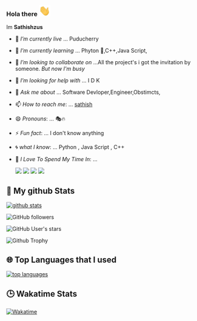 ### Hola there <img src="https://raw.githubusercontent.com/ABSphreak/ABSphreak/master/gifs/Hi.gif" width="30px">
Im <b> Sathishzus</b>

- 🏡 *I’m currently live* ... Puducherry
- 🌱 *I’m currently learning* ... Phyton 🐍,C++,Java Script,
- 👯 *I’m looking to collaborate on* ...All the project's i got the invitation by someone. *But now I'm busy*
- 🤔 *I’m looking for help with* ... I D K
- 💬 *Ask me about* ... Software Devloper,Engineer,Obstimcts,
- 📫 *How to reach me*: ... [sathish](t.me/sathish2004) 
- 😄 *Pronouns*: ... 🎭🔥
- ⚡ *Fun fact*: ... I don't know anything
- 🌀 *what I know*: ... Python , Java Script , C++
- 🎁 *I Love To Spend My Time In*: ...

  <img src="https://cdn.jsdelivr.net/npm/simple-icons@3.5.0/icons/telegram.svg" width="30px" /> <img src ="https://cdn.jsdelivr.net/npm/simple-icons@3.5.0/icons/github.svg" width="30px" /> <img src="https://cdn.jsdelivr.net/npm/simple-icons@3.5.0/icons/heroku.svg" width="30px" /> <img src="https://cdn.jsdelivr.net/npm/simple-icons@3.5.0/icons/xbox.svg" width="30px"/>

##  🐙 **My github Stats**

[![github stats](https://github-readme-stats.vercel.app/api?username=Sathishzus&show_icons=true&theme=radical)](https://github.com/sathishzus)

![GitHub followers](https://img.shields.io/github/followers/Sathishzus?color=aqua&label=Followers&style=for-the-badge)

![GitHub User's stars](https://img.shields.io/github/stars/Sathishzus?affiliations=OWNER&color=aqua&style=for-the-badge)

![Github Trophy](https://github-profile-trophy.vercel.app/?username=Sathishzus)



## 🌐 **Top Languages that I used**
[![top languages](https://github-readme-stats.vercel.app/api/top-langs/?username=Sathishzus&show_icons=true&theme=radical&layout=compact)](https://github.com/Sathiszus)


## 🕒 **Wakatime Stats**
[![Wakatime](https://github-readme-stats.vercel.app/api/wakatime?username=pokurt&theme=radical)](https://github.com/Sathishzus/github-readme-stats)

